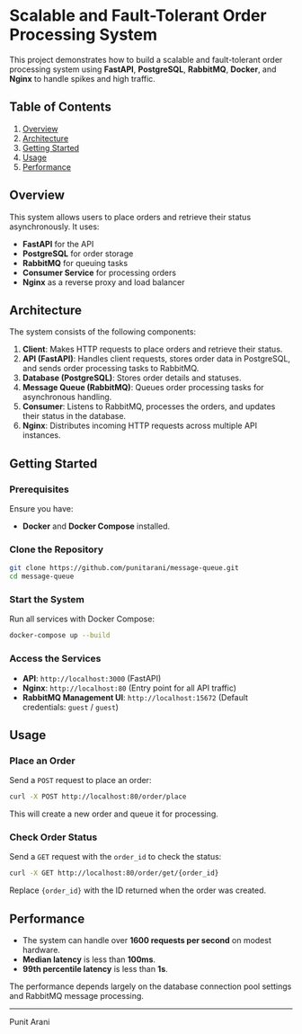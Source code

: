 # Scalable and Fault-Tolerant Order Processing System

This project demonstrates how to build a scalable and fault-tolerant order processing system using **FastAPI**,
**PostgreSQL**, **RabbitMQ**, **Docker**, and **Nginx** to handle spikes and high traffic.

## Table of Contents

1. [Overview](#overview)
2. [Architecture](#architecture)
3. [Getting Started](#getting-started)
4. [Usage](#usage)
5. [Performance](#performance)

## Overview

This system allows users to place orders and retrieve their status asynchronously. It uses:

- **FastAPI** for the API
- **PostgreSQL** for order storage
- **RabbitMQ** for queuing tasks
- **Consumer Service** for processing orders
- **Nginx** as a reverse proxy and load balancer

## Architecture

The system consists of the following components:

1. **Client**: Makes HTTP requests to place orders and retrieve their status.
2. **API (FastAPI)**: Handles client requests, stores order data in PostgreSQL, and sends order processing tasks to
   RabbitMQ.
3. **Database (PostgreSQL)**: Stores order details and statuses.
4. **Message Queue (RabbitMQ)**: Queues order processing tasks for asynchronous handling.
5. **Consumer**: Listens to RabbitMQ, processes the orders, and updates their status in the database.
6. **Nginx**: Distributes incoming HTTP requests across multiple API instances.

## Getting Started

### Prerequisites

Ensure you have:

- **Docker** and **Docker Compose** installed.

### Clone the Repository

```bash
git clone https://github.com/punitarani/message-queue.git
cd message-queue
```

### Start the System

Run all services with Docker Compose:

```bash
docker-compose up --build
```

### Access the Services

- **API**: `http://localhost:3000` (FastAPI)
- **Nginx**: `http://localhost:80` (Entry point for all API traffic)
- **RabbitMQ Management UI**: `http://localhost:15672` (Default credentials: `guest` / `guest`)

## Usage

### Place an Order

Send a `POST` request to place an order:

```bash
curl -X POST http://localhost:80/order/place
```

This will create a new order and queue it for processing.

### Check Order Status

Send a `GET` request with the `order_id` to check the status:

```bash
curl -X GET http://localhost:80/order/get/{order_id}
```

Replace `{order_id}` with the ID returned when the order was created.

## Performance

- The system can handle over **1600 requests per second** on modest hardware.
- **Median latency** is less than **100ms**.
- **99th percentile latency** is less than **1s**.

The performance depends largely on the database connection pool settings and RabbitMQ message processing.

---

Punit Arani

